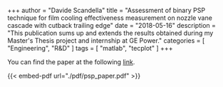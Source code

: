 +++
author = "Davide Scandella"
title = "Assessment of binary PSP technique for film cooling effectiveness measurement on nozzle vane cascade with cutback trailing edge"
date = "2018-05-16"
description = "This publication sums up and extends the results obtained during my Master's Thesis project and internship at GE Power."
categories = [
    "Engineering", "R&D"
]
tags = [
    "matlab", "tecplot"
]
+++

You can find the paper at the following [link](https://www.sciencedirect.com/science/article/abs/pii/S0894177718309178).

{{< embed-pdf url="./pdf/psp_paper.pdf" >}}
